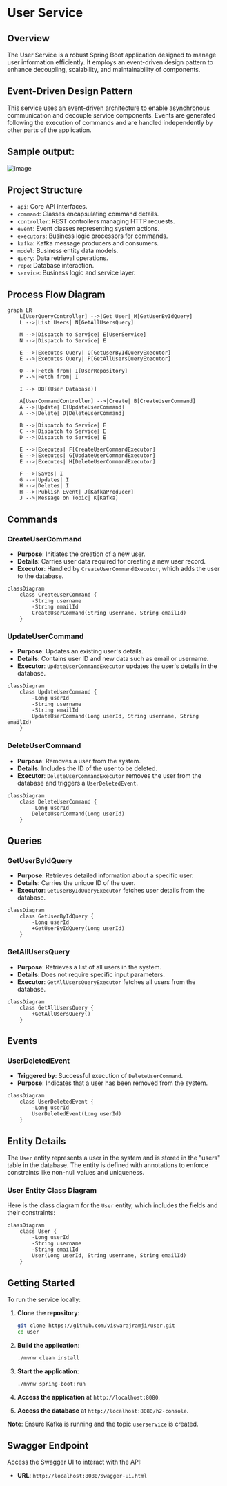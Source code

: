 
# User Service

## Overview

The User Service is a robust Spring Boot application designed to manage user information efficiently. It employs an event-driven design pattern to enhance decoupling, scalability, and maintainability of components.

## Event-Driven Design Pattern

This service uses an event-driven architecture to enable asynchronous communication and decouple service components. Events are generated following the execution of commands and are handled independently by other parts of the application.

## Sample output:

![image](https://github.com/user-attachments/assets/f29a1a07-3521-4b96-820f-abd3468fe75b)

## Project Structure

- `api`: Core API interfaces.
- `command`: Classes encapsulating command details.
- `controller`: REST controllers managing HTTP requests.
- `event`: Event classes representing system actions.
- `executors`: Business logic processors for commands.
- `kafka`: Kafka message producers and consumers.
- `model`: Business entity data models.
- `query`: Data retrieval operations.
- `repo`: Database interaction.
- `service`: Business logic and service layer.

## Process Flow Diagram

```mermaid
graph LR
    L[UserQueryController] -->|Get User| M[GetUserByIdQuery]
    L -->|List Users| N[GetAllUsersQuery]
    
    M -->|Dispatch to Service| E[UserService]
    N -->|Dispatch to Service| E
    
    E -->|Executes Query| O[GetUserByIdQueryExecutor]
    E -->|Executes Query| P[GetAllUsersQueryExecutor]
    
    O -->|Fetch from| I[UserRepository]
    P -->|Fetch from| I
    
    I --> DB[(User Database)]
    
    A[UserCommandController] -->|Create| B[CreateUserCommand]
    A -->|Update| C[UpdateUserCommand]
    A -->|Delete| D[DeleteUserCommand]
    
    B -->|Dispatch to Service| E
    C -->|Dispatch to Service| E
    D -->|Dispatch to Service| E
    
    E -->|Executes| F[CreateUserCommandExecutor]
    E -->|Executes| G[UpdateUserCommandExecutor]
    E -->|Executes| H[DeleteUserCommandExecutor]
    
    F -->|Saves| I
    G -->|Updates| I
    H -->|Deletes| I
    H -->|Publish Event| J[KafkaProducer]
    J -->|Message on Topic| K[Kafka]

```

## Commands

### CreateUserCommand

- **Purpose**: Initiates the creation of a new user.
- **Details**: Carries user data required for creating a new user record.
- **Executor**: Handled by `CreateUserCommandExecutor`, which adds the user to the database.

```mermaid
classDiagram
    class CreateUserCommand {
        -String username
        -String emailId
        CreateUserCommand(String username, String emailId)
    }
```

### UpdateUserCommand

- **Purpose**: Updates an existing user's details.
- **Details**: Contains user ID and new data such as email or username.
- **Executor**: `UpdateUserCommandExecutor` updates the user's details in the database.

```mermaid
classDiagram
    class UpdateUserCommand {
        -Long userId
        -String username
        -String emailId
        UpdateUserCommand(Long userId, String username, String emailId)
    }
```

### DeleteUserCommand

- **Purpose**: Removes a user from the system.
- **Details**: Includes the ID of the user to be deleted.
- **Executor**: `DeleteUserCommandExecutor` removes the user from the database and triggers a `UserDeletedEvent`.

```mermaid
classDiagram
    class DeleteUserCommand {
        -Long userId
        DeleteUserCommand(Long userId)
    }
```

## Queries

### GetUserByIdQuery

- **Purpose**: Retrieves detailed information about a specific user.
- **Details**: Carries the unique ID of the user.
- **Executor**: `GetUserByIdQueryExecutor` fetches user details from the database.

```mermaid
classDiagram
    class GetUserByIdQuery {
        -Long userId
        +GetUserByIdQuery(Long userId)
    }
```

### GetAllUsersQuery

- **Purpose**: Retrieves a list of all users in the system.
- **Details**: Does not require specific input parameters.
- **Executor**: `GetAllUsersQueryExecutor` fetches all users from the database.

```mermaid
classDiagram
    class GetAllUsersQuery {
        +GetAllUsersQuery()
    }
```

## Events

### UserDeletedEvent

- **Triggered by**: Successful execution of `DeleteUserCommand`.
- **Purpose**: Indicates that a user has been removed from the system.

```mermaid
classDiagram
    class UserDeletedEvent {
        -Long userId
        UserDeletedEvent(Long userId)
    }
```

## Entity Details

The `User` entity represents a user in the system and is stored in the "users" table in the database. The entity is defined with annotations to enforce constraints like non-null values and uniqueness.

### User Entity Class Diagram

Here is the class diagram for the `User` entity, which includes the fields and their constraints:

```mermaid
classDiagram
    class User {
        -Long userId
        -String username
        -String emailId
        User(Long userId, String username, String emailId)
    }
```

## Getting Started

To run the service locally:

1. **Clone the repository**:
   ```bash
   git clone https://github.com/viswarajramji/user.git
   cd user
   ```

2. **Build the application**:
   ```bash
   ./mvnw clean install
   ```

3. **Start the application**:
   ```bash
   ./mvnw spring-boot:run
   ```

4. **Access the application** at `http://localhost:8080`.

5. **Access the database** at `http://localhost:8080/h2-console`.

**Note**: Ensure Kafka is running and the topic `userservice` is created.

## Swagger Endpoint

Access the Swagger UI to interact with the API:

- **URL**: `http://localhost:8080/swagger-ui.html`



